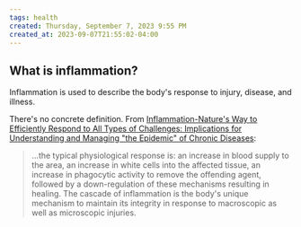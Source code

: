 ```yaml
---
tags: health
created: Thursday, September 7, 2023 9:55 PM
created_at: 2023-09-07T21:55:02-04:00
---
```

## What is inflammation?
Inflammation is used to describe the body's response to injury, disease, and illness.

There's no concrete definition. From [Inflammation-Nature's Way to Efficiently Respond to All Types of Challenges: Implications for Understanding and Managing "the Epidemic" of Chronic Diseases](https://pubmed.ncbi.nlm.nih.gov/30538987/):

> ...the typical physiological response is: an increase in blood supply to the area, an increase in white cells into the affected tissue, an increase in phagocytic activity to remove the offending agent, followed by a down-regulation of these mechanisms resulting in healing. The cascade of inflammation is the body's unique mechanism to maintain its integrity in response to macroscopic as well as microscopic injuries.
